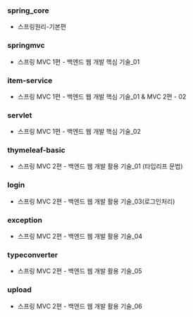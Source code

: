 ### spring_core
- 스프링원리-기본편
###  springmvc
- 스프링 MVC 1편 - 백엔드 웹 개발 핵심 기술_01
###  item-service
- 스프링 MVC 1편 - 백엔드 웹 개발 핵심 기술_01 & MVC 2편 - 02
### servlet
- 스프링 MVC 1편 - 백엔드 웹 개발 핵심 기술_02
### thymeleaf-basic
- 스프링 MVC 2편 - 백엔드 웹 개발 활용 기술_01 (타입리프 문법)

### login 
- 스프링 MVC 2편 - 백엔드 웹 개발 활용 기술_03(로그인처리)
### exception
- 스프링 MVC 2편 - 백엔드 웹 개발 활용 기술_04
### typeconverter
- 스프링 MVC 2편 - 백엔드 웹 개발 활용 기술_05
### upload
- 스프링 MVC 2편 - 백엔드 웹 개발 활용 기술_06

